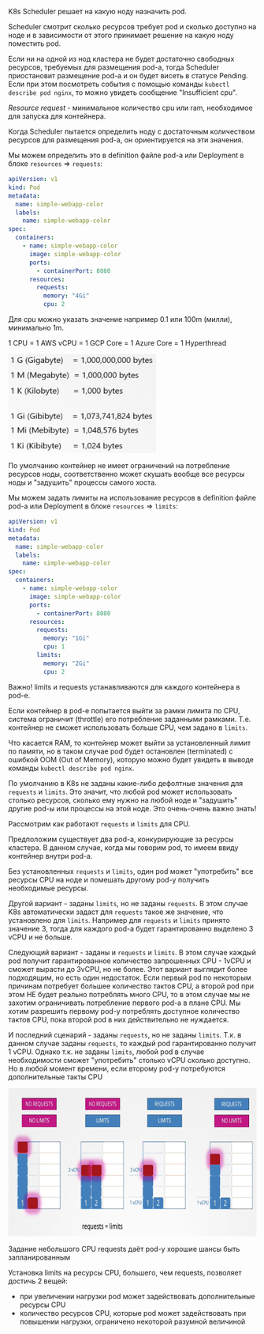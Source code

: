 K8s Scheduler решает на какую ноду назначить pod.

Scheduler смотрит сколько ресурсов требует pod и сколько доступно на ноде и в зависимости от этого принимает решение на какую ноду поместить pod.

Если ни на одной из нод кластера не будет достаточно свободных ресурсов, требуемых для размещения pod-а, тогда Scheduler приостановит размещение pod-а и он будет висеть в статусе Pending. Если при этом посмотреть события с помощью команды `kubectl describe pod nginx`, то можно увидеть сообщение "Insufficient cpu".

*Resource request* - минимальное количество cpu или ram, необходимое для запуска для контейнера.

Когда Scheduler пытается определить ноду с достаточным количеством ресурсов для размещения pod-а, он ориентируется на эти значения.

Мы можем определить это в definition файле pod-а или Deployment в блоке `resources` => `requests`:

```yaml
apiVersion: v1
kind: Pod
metadata:
  name: simple-webapp-color
  labels:
    name: simple-webapp-color
spec:
  containers:
    - name: simple-webapp-color
      image: simple-webapp-color
      ports:
        - containerPort: 8080
      resources:
        requests:
          memory: "4Gi"
          cpu: 2
```

Для cpu можно указать значение например 0.1 или 100m (милли), минимально 1m.

1 CPU = 1 AWS vCPU = 1 GCP Core = 1 Azure Core = 1 Hyperthread

<img src="screenshot.png" width="300" height="200"><br>

По умолчанию контейнер не имеет ограничений на потребление ресурсов ноды, соответственно может скушать вообще все ресурсы ноды и "задушить" процессы самого хоста.

Мы можем задать лимиты на использование ресурсов в definition файле pod-а или Deployment в блоке `resources` => `limits`:

```yaml
apiVersion: v1
kind: Pod
metadata:
  name: simple-webapp-color
  labels:
    name: simple-webapp-color
spec:
  containers:
    - name: simple-webapp-color
      image: simple-webapp-color
      ports:
        - containerPort: 8080
      resources:
        requests:
          memory: "1Gi"
          cpu: 1
        limits:
          memory: "2Gi"
          cpu: 2
```

Важно! limits и requests устанавливаются для каждого контейнера в pod-е.

Если контейнер в pod-е попытается выйти за рамки лимита по CPU, система ограничит (throttle) его потребление заданными рамками. Т.е. контейнер не сможет использовать больше CPU, чем задано в `limits`.

Что касается RAM, то контейнер может выйти за установленный лимит по памяти, но в таком случае pod будет остановлен (terminated) с ошибкой OOM (Out of Memory), которую можно будет увидеть в выводе команды `kubectl describe pod nginx`.

По умолчанию в K8s не заданы какие-либо дефолтные значения для `requests` и `limits`. Это значит, что любой pod может использовать столько ресурсов, сколько ему нужно на любой ноде и "задушить" другие pod-ы или процессы на этой ноде. Это очень-очень важно знать!

Рассмотрим как работают `requests` и `limits` для CPU.

Предположим существует два pod-а, конкурирующие за ресурсы кластера. В данном случае, когда мы говорим pod, то имеем ввиду контейнер внутри pod-а.

Без установленных `requests` и `limits`, один pod может "употребить" все ресурсы CPU на ноде и помешать другому pod-у получить необходимые ресурсы.

Другой вариант - заданы `limits`, но не заданы `requests`. В этом случае K8s автоматически задаст для `requests` такое же значение, что установлено для `limits`. Например для `requests` и `limits` принято значение 3, тогда для каждого pod-а будет гарантированно выделено 3 vCPU и не больше.

Следующий вариант - заданы и `requests` и `limits`. В этом случае каждый pod получит гарантированное количество запрошенных CPU - 1vCPU и сможет вырасти до 3vCPU, но не более. Этот вариант выглядит более подходящим, но есть один недостаток. Если первый pod по некоторым причинам потребует большее количество тактов CPU, а второй pod при этом НЕ будет реально потреблять много CPU, то в этом случае мы не захотим ограничивать потребление первого pod-а в плане CPU. Мы хотим разрешить первому pod-у потреблять доступное количество тактов CPU, пока второй pod в них действительно не нуждается.

И последний сценарий - заданы `requests`, но не заданы `limits`. Т.к. в данном случае заданы `requests`, то каждый pod гарантированно получит 1 vCPU. Однако т.к. не заданы `limits`, любой pod в случае необходимости сможет "употребить" столько vCPU сколько доступно. Но в любой момент времени, если второму pod-у потребуются дополнительные такты CPU

<img src="image.png" width="900" height="300"><br>

Задание небольшого CPU requests даёт pod-у хорошие шансы быть запланированным

Установка limits на ресурсы CPU, большего, чем requests, позволяет достичь 2 вещей:
- при увеличении нагрузки pod может задействовать дополнительные ресурсы CPU
- количество ресурсов CPU, которые pod может задействовать при повышении нагрузки, ограничено некоторой разумной величиной
